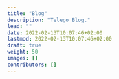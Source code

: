 ```yaml
---
title: "Blog"
description: "Telego Blog."
lead: ""
date: 2022-02-13T10:07:46+02:00
lastmod: 2022-02-13T10:07:46+02:00
draft: true
weight: 50
images: []
contributors: []
---
```

